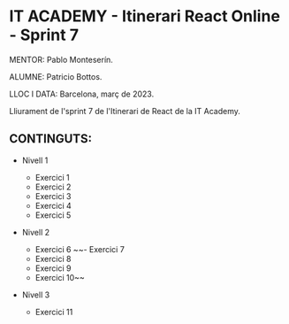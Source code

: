 # IT ACADEMY - Itinerari React Online - Sprint 7

MENTOR: Pablo Monteserín.

ALUMNE: Patricio Bottos. 

LLOC I DATA: Barcelona, març de 2023.


Lliurament de l'sprint 7 de l'Itinerari de React de la IT Academy.

## CONTINGUTS:
- Nivell 1
  - Exercici 1
  - Exercici 2
  - Exercici 3
  - Exercici 4
  - Exercici 5

- Nivell 2
  - Exercici 6
  ~~- Exercici 7
  - Exercici 8
  - Exercici 9
  - Exercici 10~~
  
- Nivell 3  
  - Exercici 11
